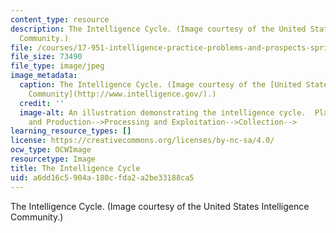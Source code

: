 ```yaml
---
content_type: resource
description: The Intelligence Cycle. (Image courtesy of the United States Intelligence
  Community.)
file: /courses/17-951-intelligence-practice-problems-and-prospects-spring-2005/a6dd16c5904a180cfda2a2be33188ca5_17-951s05.jpg
file_size: 73490
file_type: image/jpeg
image_metadata:
  caption: The Intelligence Cycle. (Image courtesy of the [United States Intelligence
    Community](http://www.intelligence.gov/).)
  credit: ''
  image-alt: An illustration demonstrating the intelligence cycle.  Planning and Direction-->Dissemination-->Analysis
    and Production-->Processing and Exploitation-->Collection-->
learning_resource_types: []
license: https://creativecommons.org/licenses/by-nc-sa/4.0/
ocw_type: OCWImage
resourcetype: Image
title: The Intelligence Cycle
uid: a6dd16c5-904a-180c-fda2-a2be33188ca5
---
```

The Intelligence Cycle. (Image courtesy of the United States Intelligence Community.)